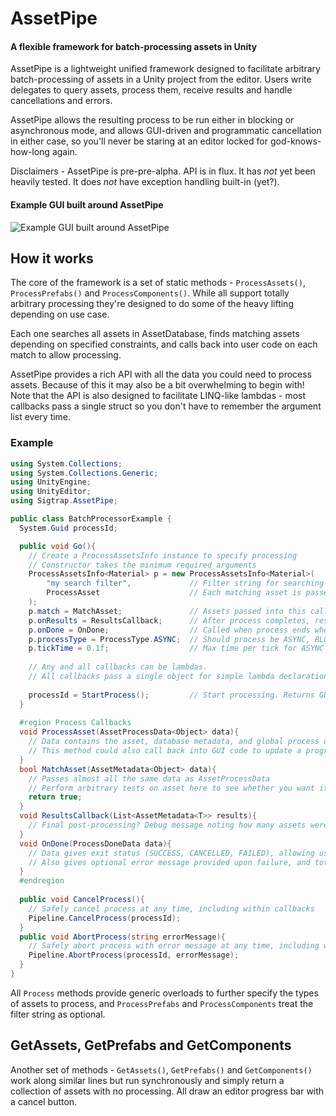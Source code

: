 # AssetPipe
#### A flexible framework for batch-processing assets in Unity

AssetPipe is a lightweight unified framework designed to facilitate arbitrary batch-processing of assets in a Unity project from the editor. Users write delegates to query assets, process them, receive results and handle cancellations and errors. 

AssetPipe allows the resulting process to be run either in blocking or asynchronous mode, and allows GUI-driven and programmatic cancellation in either case, so you'll never be staring at an editor locked for god-knows-how-long again.

Disclaimers - AssetPipe is pre-pre-alpha. API is in flux. It has *not* yet been heavily tested. It does *not* have exception handling built-in (yet?).

#### Example GUI built around AssetPipe
![Example GUI built around AssetPipe](https://i.imgur.com/orZXsJ1.png)

## How it works
The core of the framework is a set of static methods - `ProcessAssets()`, `ProcessPrefabs()` and `ProcessComponents()`. While all support totally arbitrary processing they're designed to do some of the heavy lifting depending on use case.

Each one searches all assets in AssetDatabase, finds matching assets depending on specified constraints, and calls back into user code on each match to allow processing.

AssetPipe provides a rich API with all the data you could need to process assets. Because of this it may also be a bit overwhelming to begin with! Note that the API is also designed to facilitate LINQ-like lambdas - most callbacks pass a single struct so you don't have to remember the argument list every time.

### Example
```C#
using System.Collections;
using System.Collections.Generic;
using UnityEngine;
using UnityEditor;
using Sigtrap.AssetPipe;

public class BatchProcessorExample {
  System.Guid processId;

  public void Go(){
	// Create a ProcessAssetsInfo instance to specify processing
	// Constructor takes the minimum required arguments
	ProcessAssetsInfo<Material> p = new ProcessAssetsInfo<Material>(
		"my search filter", 			// Filter string for searching AssetDatabase
		ProcessAsset					// Each matching asset is passed to this callback for processing
	);
	p.match = MatchAsset;				// Assets passed into this callback - return true for matching assets (optional)
	p.onResults = ResultsCallback;		// After process completes, results passed to this callback (optional)
	p.onDone = OnDone;					// Called when process ends whether success, cancel or failure (optional)
	p.processType = ProcessType.ASYNC;	// Should process be ASYNC, BLOCKING or BLOCKING_CANCELABLE? (defaults to BLOCKING)
	p.tickTime = 0.1f;					// Max time per tick for ASYNC processes before yielding
	
	// Any and all callbacks can be lambdas.
	// All callbacks pass a single object for simple lambda declaration.
	
	processId = StartProcess();			// Start processing. Returns GUID for Pipeline.CancelProcess(guid)
  }
  
  #region Process Callbacks
  void ProcessAsset(AssetProcessData<Object> data){
    // Data contains the asset, database metadata, and global process data (e.g. percent complete)
    // This method could also call back into GUI code to update a progress bar (helpers provided for this)
  }
  bool MatchAsset(AssetMetadata<Object> data){
    // Passes almost all the same data as AssetProcessData
    // Perform arbitrary tests on asset here to see whether you want it processed
    return true;
  }
  void ResultsCallback(List<AssetMetadata<T>> results){
    // Final post-processing? Debug message noting how many assets were actually processed?
  }
  void OnDone(ProcessDoneData data){
    // Data gives exit status (SUCCESS, CANCELLED, FAILED), allowing user to clean up if necessary
    // Also gives optional error message provided upon failure, and total process time
  }
  #endregion
  
  public void CancelProcess(){
    // Safely cancel process at any time, including within callbacks
    Pipeline.CancelProcess(processId);  
  }
  public void AbortProcess(string errorMessage){
    // Safely abort process with error message at any time, including within callbacks
    Pipeline.AbortProcess(processId, errorMessage);
  }
}
```

All `Process` methods provide generic overloads to further specify the types of assets to process, and `ProcessPrefabs` and `ProcessComponents` treat the filter string as optional.

## GetAssets, GetPrefabs and GetComponents
Another set of methods - `GetAssets()`, `GetPrefabs()` and `GetComponents()` work along similar lines but run synchronously and simply return a collection of assets with no processing. All draw an editor progress bar with a cancel button.